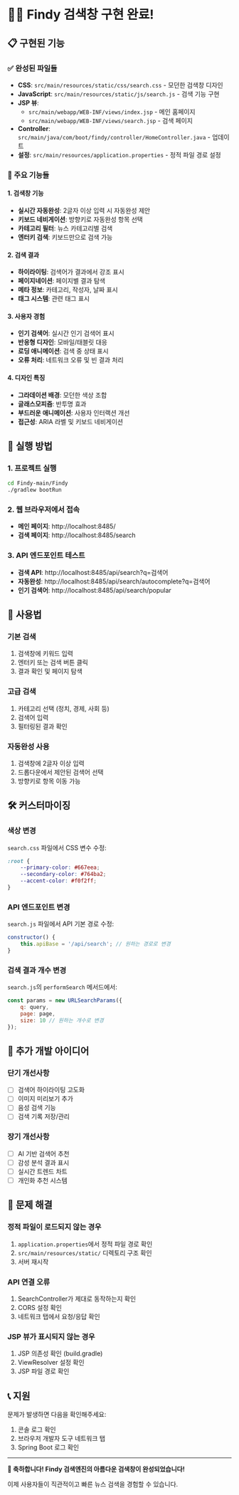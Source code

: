 # 🕵️‍♂️ Findy 검색창 구현 완료!

## 📋 구현된 기능

### ✅ 완성된 파일들
- **CSS**: `src/main/resources/static/css/search.css` - 모던한 검색창 디자인
- **JavaScript**: `src/main/resources/static/js/search.js` - 검색 기능 구현
- **JSP 뷰**: 
  - `src/main/webapp/WEB-INF/views/index.jsp` - 메인 홈페이지
  - `src/main/webapp/WEB-INF/views/search.jsp` - 검색 페이지
- **Controller**: `src/main/java/com/boot/findy/controller/HomeController.java` - 업데이트
- **설정**: `src/main/resources/application.properties` - 정적 파일 경로 설정

### 🌟 주요 기능들

#### 1. 검색창 기능
- **실시간 자동완성**: 2글자 이상 입력 시 자동완성 제안
- **키보드 네비게이션**: 방향키로 자동완성 항목 선택
- **카테고리 필터**: 뉴스 카테고리별 검색
- **엔터키 검색**: 키보드만으로 검색 가능

#### 2. 검색 결과
- **하이라이팅**: 검색어가 결과에서 강조 표시
- **페이지네이션**: 페이지별 결과 탐색
- **메타 정보**: 카테고리, 작성자, 날짜 표시
- **태그 시스템**: 관련 태그 표시

#### 3. 사용자 경험
- **인기 검색어**: 실시간 인기 검색어 표시
- **반응형 디자인**: 모바일/태블릿 대응
- **로딩 애니메이션**: 검색 중 상태 표시
- **오류 처리**: 네트워크 오류 및 빈 결과 처리

#### 4. 디자인 특징
- **그라데이션 배경**: 모던한 색상 조합
- **글래스모피즘**: 반투명 효과
- **부드러운 애니메이션**: 사용자 인터랙션 개선
- **접근성**: ARIA 라벨 및 키보드 네비게이션

## 🚀 실행 방법

### 1. 프로젝트 실행
```bash
cd Findy-main/Findy
./gradlew bootRun
```

### 2. 웹 브라우저에서 접속
- **메인 페이지**: http://localhost:8485/
- **검색 페이지**: http://localhost:8485/search

### 3. API 엔드포인트 테스트
- **검색 API**: http://localhost:8485/api/search?q=검색어
- **자동완성**: http://localhost:8485/api/search/autocomplete?q=검색어
- **인기 검색어**: http://localhost:8485/api/search/popular

## 📱 사용법

### 기본 검색
1. 검색창에 키워드 입력
2. 엔터키 또는 검색 버튼 클릭
3. 결과 확인 및 페이지 탐색

### 고급 검색
1. 카테고리 선택 (정치, 경제, 사회 등)
2. 검색어 입력
3. 필터링된 결과 확인

### 자동완성 사용
1. 검색창에 2글자 이상 입력
2. 드롭다운에서 제안된 검색어 선택
3. 방향키로 항목 이동 가능

## 🛠 커스터마이징

### 색상 변경
`search.css` 파일에서 CSS 변수 수정:
```css
:root {
    --primary-color: #667eea;
    --secondary-color: #764ba2;
    --accent-color: #f0f2ff;
}
```

### API 엔드포인트 변경
`search.js` 파일에서 API 기본 경로 수정:
```javascript
constructor() {
    this.apiBase = '/api/search'; // 원하는 경로로 변경
}
```

### 검색 결과 개수 변경
`search.js`의 `performSearch` 메서드에서:
```javascript
const params = new URLSearchParams({
    q: query,
    page: page,
    size: 10 // 원하는 개수로 변경
});
```

## 🔧 추가 개발 아이디어

### 단기 개선사항
- [ ] 검색어 하이라이팅 고도화
- [ ] 이미지 미리보기 추가
- [ ] 음성 검색 기능
- [ ] 검색 기록 저장/관리

### 장기 개선사항
- [ ] AI 기반 검색어 추천
- [ ] 감성 분석 결과 표시
- [ ] 실시간 트렌드 차트
- [ ] 개인화 추천 시스템

## 🐛 문제 해결

### 정적 파일이 로드되지 않는 경우
1. `application.properties`에서 정적 파일 경로 확인
2. `src/main/resources/static/` 디렉토리 구조 확인
3. 서버 재시작

### API 연결 오류
1. SearchController가 제대로 동작하는지 확인
2. CORS 설정 확인
3. 네트워크 탭에서 요청/응답 확인

### JSP 뷰가 표시되지 않는 경우
1. JSP 의존성 확인 (build.gradle)
2. ViewResolver 설정 확인
3. JSP 파일 경로 확인

## 📞 지원

문제가 발생하면 다음을 확인해주세요:
1. 콘솔 로그 확인
2. 브라우저 개발자 도구 네트워크 탭
3. Spring Boot 로그 확인

---

**🎉 축하합니다! Findy 검색엔진의 아름다운 검색창이 완성되었습니다!** 

이제 사용자들이 직관적이고 빠른 뉴스 검색을 경험할 수 있습니다. 